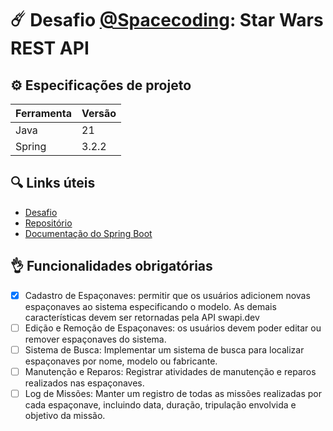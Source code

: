 # ☄️ Desafio [@Spacecoding](https://instagram.com/spacecoding): Star Wars REST API

## ⚙️ Especificações de projeto

| Ferramenta | Versão |
|------------|--------|
| Java       | 21     |
| Spring     | 3.2.2  |


## 🔍 Links úteis
- [Desafio](https://www.instagram.com/p/C0RrCBeADCW/)
- [Repositório](https://github.com/MrXacx/spacefleet)
- [Documentação do Spring Boot](https://docs.spring.io/spring-boot/docs/current/reference/htmlsingle/)

## 👌 Funcionalidades obrigatórias

- [X] Cadastro de Espaçonaves: permitir que os usuários adicionem novas espaçonaves ao sistema especificando o modelo. As demais características devem ser retornadas pela API swapi.dev
- [ ] Edição e Remoção de Espaçonaves: os usuários devem poder editar ou remover espaçonaves do sistema.
- [ ] Sistema de Busca: Implementar um sistema de busca para localizar espaçonaves por nome, modelo ou fabricante.
- [ ] Manutenção e Reparos: Registrar atividades de manutenção e reparos realizados nas espaçonaves.
- [ ] Log de Missões: Manter um registro de todas as missões realizadas por cada espaçonave, incluindo data, duração, tripulação envolvida e objetivo da missão.
